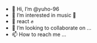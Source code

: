 - 👋 Hi, I’m @yuho-96
- 👀 I’m interested in music 🎵
- 🌱 react ✊
- 💞️ I’m looking to collaborate on ...
- 📫 How to reach me ...

<!---
yuho-96/yuho-96 is a ✨ special ✨ repository because its `README.md` (this file) appears on your GitHub profile.
You can click the Preview link to take a look at your changes.
--->

